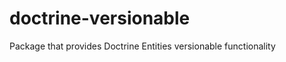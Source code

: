 doctrine-versionable
====================

Package that provides Doctrine Entities versionable functionality